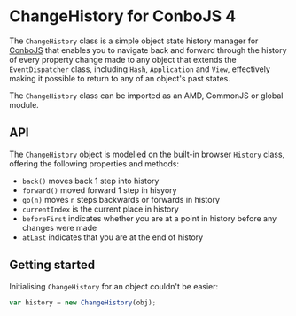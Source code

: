 # ChangeHistory for ConboJS 4

The `ChangeHistory` class is a simple object state history manager for [ConboJS](https://conbo.mesmotronic.com/) that enables you to navigate back and forward through the history of every property change made to any object that extends the `EventDispatcher` class, including `Hash`, `Application` and `View`, effectively making it possible to return to any of an object's past states.

The `ChangeHistory` class can be imported as an AMD, CommonJS or global module.

## API

The `ChangeHistory` object is modelled on the built-in browser `History` class, offering the following properties and methods:

* `back()` moves back 1 step into history
* `forward()` moved forward 1 step in hisyory
* `go(n)` moves `n` steps backwards or forwards in history
* `currentIndex` is the current place in history
* `beforeFirst` indicates whether you are at a point in history before any changes were made
* `atLast` indicates that you are at the end of history

## Getting started

Initialising `ChangeHistory` for an object couldn't be easier:

```javascript
var history = new ChangeHistory(obj);
```
